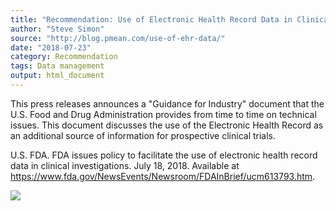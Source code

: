 ```yaml
---
title: "Recommendation: Use of Electronic Health Record Data in Clinical Investigations"
author: "Steve Simon"
source: "http://blog.pmean.com/use-of-ehr-data/"
date: "2018-07-23"
category: Recommendation
tags: Data management
output: html_document
---
```


This press releases announces a "Guidance for Industry" document that
the U.S. Food and Drug Administration provides from time to time on
technical issues. This document discusses the use of the Electronic
Health Record as an additional source of information for prospective
clinical trials.

<!---More--->

U.S. FDA. FDA issues policy to facilitate the use of electronic health
record data in clinical investigations. July 18, 2018. Available at
<https://www.fda.gov/NewsEvents/Newsroom/FDAInBrief/ucm613793.htm>.

![](http://www.pmean.com/images/images/18/use-of-ehr-data01.png)




